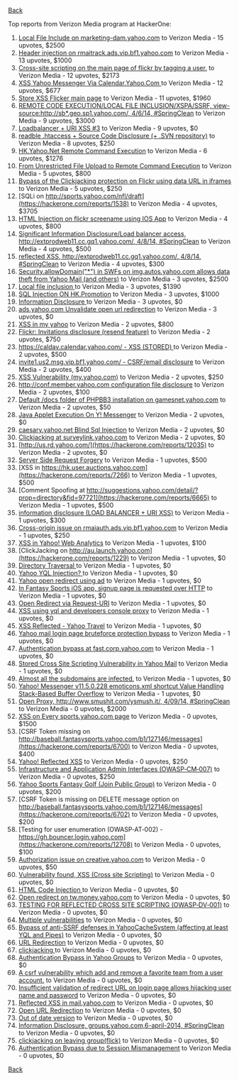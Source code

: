 [Back](../README.md)

Top reports from Verizon Media program at HackerOne:

1. [Local File Include on marketing-dam.yahoo.com](https://hackerone.com/reports/7779) to Verizon Media - 15 upvotes, $2500
2. [Header injection on rmaitrack.ads.vip.bf1.yahoo.com](https://hackerone.com/reports/6322) to Verizon Media - 13 upvotes, $1000
3. [Cross-site scripting on the main page of flickr by tagging a user.](https://hackerone.com/reports/916) to Verizon Media - 12 upvotes, $2173
4. [XSS Yahoo Messenger Via Calendar.Yahoo.Com ](https://hackerone.com/reports/914) to Verizon Media - 12 upvotes, $677
5. [Store XSS Flicker main page](https://hackerone.com/reports/940) to Verizon Media - 11 upvotes, $1960
6. [REMOTE CODE EXECUTION/LOCAL FILE INCLUSION/XSPA/SSRF, view-source:http://sb*.geo.sp1.yahoo.com/, 4/6/14, #SpringClean](https://hackerone.com/reports/6674) to Verizon Media - 9 upvotes, $3000
7. [Loadbalancer + URI XSS #3](https://hackerone.com/reports/9703) to Verizon Media - 9 upvotes, $0
8. [readble .htaccess + Source Code Disclosure  (+ .SVN repository)](https://hackerone.com/reports/7813) to Verizon Media - 8 upvotes, $250
9. [HK.Yahoo.Net Remote Command Execution](https://hackerone.com/reports/2127) to Verizon Media - 6 upvotes, $1276
10. [From Unrestricted File Upload to Remote Command Execution](https://hackerone.com/reports/4836) to Verizon Media - 5 upvotes, $800
11. [Bypass of the Clickjacking protection on Flickr using data URL in iframes](https://hackerone.com/reports/7264) to Verizon Media - 5 upvotes, $250
12. [SQLi on http://sports.yahoo.com/nfl/draft](https://hackerone.com/reports/1538) to Verizon Media - 4 upvotes, $3705
13. [HTML Injection on flickr screename using IOS App](https://hackerone.com/reports/1483) to Verizon Media - 4 upvotes, $800
14. [Significant Information Disclosure/Load balancer access, http://extprodweb11.cc.gq1.yahoo.com/, 4/8/14, #SpringClean](https://hackerone.com/reports/6194) to Verizon Media - 4 upvotes, $500
15. [reflected XSS, http://extprodweb11.cc.gq1.yahoo.com/, 4/8/14, #SpringClean](https://hackerone.com/reports/6195) to Verizon Media - 4 upvotes, $300
16. [Security.allowDomain("*") in SWFs on img.autos.yahoo.com allows data theft from Yahoo Mail (and others)](https://hackerone.com/reports/1171) to Verizon Media - 3 upvotes, $2500
17. [Local file inclusion ](https://hackerone.com/reports/1675) to Verizon Media - 3 upvotes, $1390
18. [SQL Injection ON HK.Promotion](https://hackerone.com/reports/3039) to Verizon Media - 3 upvotes, $1000
19. [Information Disclosure ](https://hackerone.com/reports/1091) to Verizon Media - 3 upvotes, $0
20. [ads.yahoo.com Unvalidate open url redirection](https://hackerone.com/reports/7731) to Verizon Media - 3 upvotes, $0
21. [XSS in my yahoo](https://hackerone.com/reports/1203) to Verizon Media - 2 upvotes, $800
22. [Flickr: Invitations disclosure (resend feature)](https://hackerone.com/reports/1533) to Verizon Media - 2 upvotes, $750
23. [https://caldav.calendar.yahoo.com/ - XSS (STORED) ](https://hackerone.com/reports/8281) to Verizon Media - 2 upvotes, $500
24. [invite1.us2.msg.vip.bf1.yahoo.com/ - CSRF/email disclosure](https://hackerone.com/reports/7608) to Verizon Media - 2 upvotes, $400
25. [XSS Vulnerability (my.yahoo.com)](https://hackerone.com/reports/4256) to Verizon Media - 2 upvotes, $250
26. [http://conf.member.yahoo.com configuration file disclosure](https://hackerone.com/reports/2598) to Verizon Media - 2 upvotes, $100
27. [Default /docs folder of PHPBB3 installation on gamesnet.yahoo.com](https://hackerone.com/reports/17506) to Verizon Media - 2 upvotes, $50
28. [Java Applet Execution On Y! Messenger](https://hackerone.com/reports/933) to Verizon Media - 2 upvotes, $0
29. [caesary.yahoo.net Blind Sql Injection](https://hackerone.com/reports/21899) to Verizon Media - 2 upvotes, $0
30. [Clickjacking at surveylink.yahoo.com](https://hackerone.com/reports/3578) to Verizon Media - 2 upvotes, $0
31. [http://us.rd.yahoo.com/](https://hackerone.com/reports/12035) to Verizon Media - 2 upvotes, $0
32. [Server Side Request Forgery](https://hackerone.com/reports/4461) to Verizon Media - 1 upvotes, $500
33. [XSS in https://hk.user.auctions.yahoo.com](https://hackerone.com/reports/7266) to Verizon Media - 1 upvotes, $500
34. [Comment Spoofing  at  http://suggestions.yahoo.com/detail/?prop=directory&fid=97721](https://hackerone.com/reports/6665) to Verizon Media - 1 upvotes, $500
35. [information disclosure (LOAD BALANCER + URI XSS)](https://hackerone.com/reports/8284) to Verizon Media - 1 upvotes, $300
36. [Cross-origin issue on rmaiauth.ads.vip.bf1.yahoo.com](https://hackerone.com/reports/6268) to Verizon Media - 1 upvotes, $250
37. [XSS in Yahoo! Web Analytics](https://hackerone.com/reports/5442) to Verizon Media - 1 upvotes, $100
38. [ClickJacking on http://au.launch.yahoo.com](https://hackerone.com/reports/1229) to Verizon Media - 1 upvotes, $0
39. [Directory Traversal ](https://hackerone.com/reports/1092) to Verizon Media - 1 upvotes, $0
40. [Yahoo YQL Injection? ](https://hackerone.com/reports/1407) to Verizon Media - 1 upvotes, $0
41. [Yahoo open redirect using ad](https://hackerone.com/reports/2322) to Verizon Media - 1 upvotes, $0
42. [In Fantasy Sports iOS app, signup page is requested over HTTP](https://hackerone.com/reports/2101) to Verizon Media - 1 upvotes, $0
43. [Open Redirect via Request-URI](https://hackerone.com/reports/15298) to Verizon Media - 1 upvotes, $0
44. [XSS using yql and developers console proxy](https://hackerone.com/reports/1011) to Verizon Media - 1 upvotes, $0
45. [XSS Reflected - Yahoo Travel](https://hackerone.com/reports/1553) to Verizon Media - 1 upvotes, $0
46. [Yahoo mail login page bruteforce protection bypass](https://hackerone.com/reports/2596) to Verizon Media - 1 upvotes, $0
47. [Authentication bypass at fast.corp.yahoo.com](https://hackerone.com/reports/3577) to Verizon Media - 1 upvotes, $0
48. [Stored Cross Site Scripting Vulnerability in Yahoo Mail](https://hackerone.com/reports/4277) to Verizon Media - 1 upvotes, $0
49. [Almost all the subdomains are infected.](https://hackerone.com/reports/4359) to Verizon Media - 1 upvotes, $0
50. [Yahoo! Messenger v11.5.0.228 emoticons.xml shortcut Value Handling Stack-Based Buffer Overflow](https://hackerone.com/reports/10767) to Verizon Media - 1 upvotes, $0
51. [Open Proxy, http://www.smushit.com/ysmush.it/, 4/09/14, #SpringClean](https://hackerone.com/reports/6704) to Verizon Media - 0 upvotes, $2000
52. [XSS on Every sports.yahoo.com page](https://hackerone.com/reports/2168) to Verizon Media - 0 upvotes, $1500
53. [CSRF Token missing on  http://baseball.fantasysports.yahoo.com/b1/127146/messages](https://hackerone.com/reports/6700) to Verizon Media - 0 upvotes, $400
54. [Yahoo! Reflected XSS](https://hackerone.com/reports/18279) to Verizon Media - 0 upvotes, $250
55. [Infrastructure and Application Admin Interfaces (OWASP‐CM‐007)](https://hackerone.com/reports/11414) to Verizon Media - 0 upvotes, $250
56. [Yahoo Sports Fantasy Golf (Join Public Group)](https://hackerone.com/reports/16414) to Verizon Media - 0 upvotes, $200
57. [CSRF Token is missing on DELETE message option on  http://baseball.fantasysports.yahoo.com/b1/127146/messages](https://hackerone.com/reports/6702) to Verizon Media - 0 upvotes, $200
58. [Testing for user enumeration (OWASP‐AT‐002) - https://gh.bouncer.login.yahoo.com](https://hackerone.com/reports/12708) to Verizon Media - 0 upvotes, $100
59. [Authorization issue on creative.yahoo.com](https://hackerone.com/reports/12685) to Verizon Media - 0 upvotes, $50
60. [Vulnerability found, XSS (Cross site Scripting)](https://hackerone.com/reports/1258) to Verizon Media - 0 upvotes, $0
61. [HTML Code Injection ](https://hackerone.com/reports/1376) to Verizon Media - 0 upvotes, $0
62. [Open redirect on tw.money.yahoo.com](https://hackerone.com/reports/4570) to Verizon Media - 0 upvotes, $0
63. [TESTING FOR REFLECTED CROSS SITE SCRIPTING (OWASP‐DV‐001)](https://hackerone.com/reports/12011) to Verizon Media - 0 upvotes, $0
64. [Multiple vulnerabilities](https://hackerone.com/reports/14248) to Verizon Media - 0 upvotes, $0
65. [Bypass of anti-SSRF defenses in YahooCacheSystem (affecting at least YQL and Pipes)](https://hackerone.com/reports/1066) to Verizon Media - 0 upvotes, $0
66. [URL Redirection](https://hackerone.com/reports/1429) to Verizon Media - 0 upvotes, $0
67. [clickjacking ](https://hackerone.com/reports/1207) to Verizon Media - 0 upvotes, $0
68. [Authentication Bypass in Yahoo Groups](https://hackerone.com/reports/1209) to Verizon Media - 0 upvotes, $0
69. [A csrf vulnerability which add and remove a favorite team from a user account.](https://hackerone.com/reports/1620) to Verizon Media - 0 upvotes, $0
70. [Insufficient validation of redirect URL on login page allows hijacking user name and password](https://hackerone.com/reports/2126) to Verizon Media - 0 upvotes, $0
71. [Reflected XSS in mail.yahoo.com](https://hackerone.com/reports/2240) to Verizon Media - 0 upvotes, $0
72. [Open URL Redirection](https://hackerone.com/reports/4521) to Verizon Media - 0 upvotes, $0
73. [Out of date version](https://hackerone.com/reports/5221) to Verizon Media - 0 upvotes, $0
74. [Information Disclosure, groups.yahoo.com,6-april-2014, #SpringClean](https://hackerone.com/reports/5986) to Verizon Media - 0 upvotes, $0
75. [clickjacking on leaving group(flick)](https://hackerone.com/reports/7745) to Verizon Media - 0 upvotes, $0
76. [Authentication Bypass due to Session Mismanagement](https://hackerone.com/reports/10912) to Verizon Media - 0 upvotes, $0


[Back](../README.md)